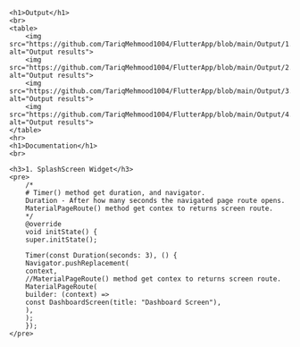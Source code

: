 
    <h1>Output</h1>
    <br>
    <table>
        <img src="https://github.com/TariqMehmood1004/FlutterApp/blob/main/Output/1.jpg" alt="Output results">
        <img src="https://github.com/TariqMehmood1004/FlutterApp/blob/main/Output/2.jpg" alt="Output results">
        <img src="https://github.com/TariqMehmood1004/FlutterApp/blob/main/Output/3.jpg" alt="Output results">
        <img src="https://github.com/TariqMehmood1004/FlutterApp/blob/main/Output/4.jpg" alt="Output results">
    </table>
    <hr>
    <h1>Documentation</h1>
    <br>

    <h3>1. SplashScreen Widget</h3>
    <pre>
        /*
        # Timer() method get duration, and navigator.
        Duration - After how many seconds the navigated page route opens.
        MaterialPageRoute() method get contex to returns screen route.
        */
        @override
        void initState() {
        super.initState();
        
        Timer(const Duration(seconds: 3), () {
        Navigator.pushReplacement(
        context,
        //MaterialPageRoute() method get contex to returns screen route.
        MaterialPageRoute(
        builder: (context) =>
        const DashboardScreen(title: "Dashboard Screen"),
        ),
        );
        });
    </pre>